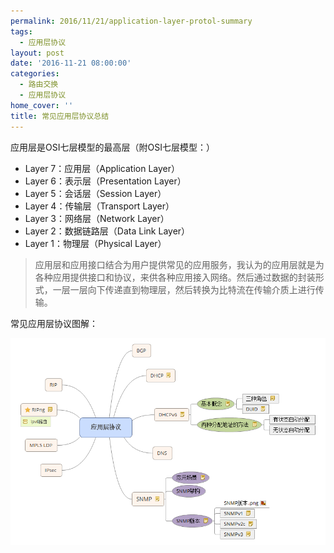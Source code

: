 ```yaml
---
permalink: 2016/11/21/application-layer-protol-summary
tags:
  - 应用层协议
layout: post
date: '2016-11-21 08:00:00'
categories:
  - 路由交换
  - 应用层协议
home_cover: ''
title: 常见应用层协议总结
---
```


应用层是OSI七层模型的最高层（附OSI七层模型：）

- Layer 7：应用层（Application Layer）
- Layer 6：表示层（Presentation Layer）
- Layer 5：会话层（Session Layer）
- Layer 4：传输层（Transport Layer）
- Layer 3：网络层（Network Layer）
- Layer 2：数据链路层（Data Link Layer）
- Layer 1：物理层（Physical Layer）

> 应用层和应用接口结合为用户提供常见的应用服务，我认为的应用层就是为各种应用提供接口和协议，来供各种应用接入网络。然后通过数据的封装形式，一层一层向下传递直到物理层，然后转换为比特流在传输介质上进行传输。


常见应用层协议图解：



![5a3d28204cb77.png](../post_images/e5a3f5223b05c1943392a009dd5221fa.png)


